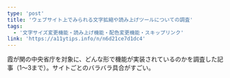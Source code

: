 ```yaml
---
type: 'post'
title: 'ウェブサイト上でみられる文字拡縮や読み上げツールについての調査'
tags:
  - '文字サイズ変更機能・読み上げ機能・配色変更機能・スキップリンク'
link: 'https://a11ytips.info/n/n6d21ce7d1dc4'
---
```

霞が関の中央省庁を対象に、どんな形で機能が実装されているのかを調査した記事（1〜3まで）。サイトごとのバラバラ具合がすごい。